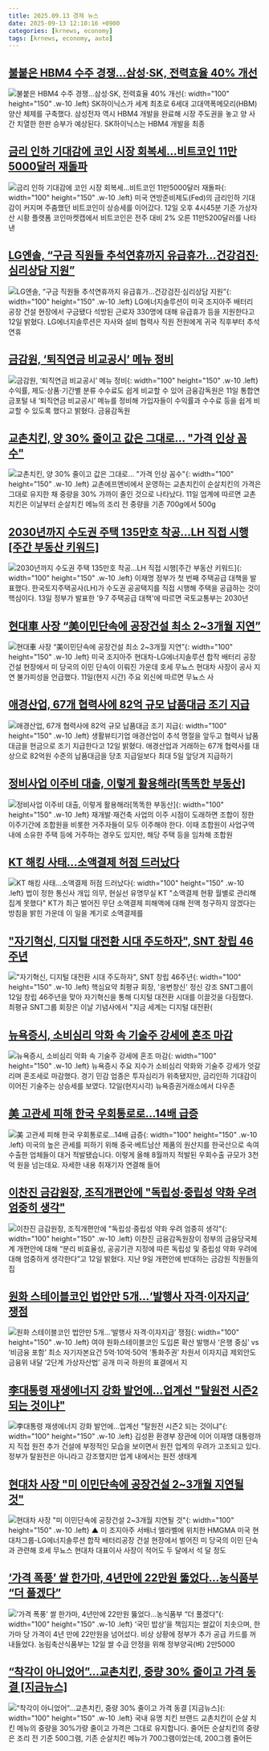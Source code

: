 ```yaml
---
title: 2025.09.13 경제 뉴스
date: 2025-09-13 12:10:16 +0900
categories: [krnews, economy]
tags: [krnews, economy, auto]
---
```

## [불붙은 HBM4 수주 경쟁…삼성·SK, 전력효율 40% 개선](https://n.news.naver.com/mnews/article/011/0004532472)

![불붙은 HBM4 수주 경쟁…삼성·SK, 전력효율 40% 개선](https://mimgnews.pstatic.net/image/origin/011/2025/09/12/4532472.jpg?type=nf220_150){: width="100" height="150" .w-10 .left}
SK하이닉스가 세계 최초로 6세대 고대역폭메모리(HBM) 양산 체제를 구축했다. 삼성전자 역시 HBM4 개발을 완료해 시장 주도권을 놓고 양 사 간 치열한 한판 승부가 예상된다. SK하이닉스는 HBM4 개발을 최종

## [금리 인하 기대감에 코인 시장 회복세…비트코인 11만5000달러 재돌파](https://n.news.naver.com/mnews/article/008/0005249883)

![금리 인하 기대감에 코인 시장 회복세…비트코인 11만5000달러 재돌파](https://mimgnews.pstatic.net/image/origin/008/2025/09/13/5249883.jpg?type=nf220_150){: width="100" height="150" .w-10 .left}
미국 연방준비제도(Fed)의 금리인하 기대감이 커지며 주춤했던 비트코인이 상승세를 이어갔다. 12일 오후 4시45분 기준 가상자산 시황 플랫폼 코인마켓캡에서 비트코인은 전주 대비 2% 오른 11만5200달러를 나타낸

## [LG엔솔, “구금 직원들 추석연휴까지 유급휴가…건강검진·심리상담 지원”](https://n.news.naver.com/mnews/article/081/0003574312)

![LG엔솔, “구금 직원들 추석연휴까지 유급휴가…건강검진·심리상담 지원”](https://mimgnews.pstatic.net/image/origin/081/2025/09/12/3574312.jpg?type=nf220_150){: width="100" height="150" .w-10 .left}
LG에너지솔루션이 미국 조지아주 배터리 공장 건설 현장에서 구금됐다 석방된 근로자 330명에 대해 유급휴가 등을 지원한다고 12일 밝혔다. LG에너지솔루션은 자사와 설비 협력사 직원 전원에게 귀국 직후부터 추석 연휴

## [금감원, ‘퇴직연금 비교공시’ 메뉴 정비](https://n.news.naver.com/mnews/article/022/0004067631)

![금감원, ‘퇴직연금 비교공시’ 메뉴 정비](https://mimgnews.pstatic.net/image/origin/022/2025/09/12/4067631.jpg?type=nf220_150){: width="100" height="150" .w-10 .left}
수익률, 제도·상품·기간별 분류 수수료도 쉽게 비교할 수 있어 금융감독원은 11일 통합연금포털 내 ‘퇴직연금 비교공시’ 메뉴를 정비해 가입자들이 수익률과 수수료 등을 쉽게 비교할 수 있도록 했다고 밝혔다. 금융감독원

## [교촌치킨, 양 30% 줄이고 값은 그대로… "가격 인상 꼼수"](https://n.news.naver.com/mnews/article/469/0000886802)

![교촌치킨, 양 30% 줄이고 값은 그대로… "가격 인상 꼼수"](https://mimgnews.pstatic.net/image/origin/469/2025/09/12/886802.jpg?type=nf220_150){: width="100" height="150" .w-10 .left}
교촌에프앤비에서 운영하는 교촌치킨이 순살치킨의 가격은 그대로 유지한 채 중량을 30% 가까이 줄인 것으로 나타났다. 11일 업계에 따르면 교촌치킨은 이날부터 순살치킨 메뉴의 조리 전 중량을 기존 700g에서 500g

## [2030년까지 수도권 주택 135만호 착공…LH 직접 시행[주간 부동산 키워드]](https://n.news.naver.com/mnews/article/003/0013479607)

![2030년까지 수도권 주택 135만호 착공…LH 직접 시행[주간 부동산 키워드]](https://mimgnews.pstatic.net/image/origin/003/2025/09/13/13479607.jpg?type=nf220_150){: width="100" height="150" .w-10 .left}
이재명 정부가 첫 번째 주택공급 대책을 발표했다. 한국토지주택공사(LH)가 수도권 공공택지를 직접 시행해 주택을 공급하는 것이 핵심이다. 13일 정부가 발표한 '9·7 주택공급 대책'에 따르면 국토교통부는 2030년

## [현대車 사장 “美이민단속에 공장건설 최소 2~3개월 지연”](https://n.news.naver.com/mnews/article/005/0001801822)

![현대車 사장 “美이민단속에 공장건설 최소 2~3개월 지연”](https://mimgnews.pstatic.net/image/origin/005/2025/09/12/1801822.jpg?type=nf220_150){: width="100" height="150" .w-10 .left}
미국 조지아주 현대차-LG에너지솔루션 합작 배터리 공장 건설 현장에서 미 당국의 이민 단속이 이뤄진 가운데 호세 무뇨스 현대차 사장이 공사 지연 불가피성을 언급했다. 11일(현지 시간) 주요 외신에 따르면 무뇨스 사

## [애경산업, 67개 협력사에 82억 규모 납품대금 조기 지급](https://n.news.naver.com/mnews/article/014/0005406065)

![애경산업, 67개 협력사에 82억 규모 납품대금 조기 지급](https://mimgnews.pstatic.net/image/origin/014/2025/09/12/5406065.jpg?type=nf220_150){: width="100" height="150" .w-10 .left}
생활뷰티기업 애경산업이 추석 명절을 앞두고 협력사 납품대금을 현금으로 조기 지급한다고 12일 밝혔다. 애경산업과 거래하는 67개 협력사를 대상으로 82억원 수준의 납품대금을 당초 지급일보다 최대 5일 앞당겨 지급하기

## [정비사업 이주비 대출, 이렇게 활용해라[똑똑한 부동산]](https://n.news.naver.com/mnews/article/018/0006114465)

![정비사업 이주비 대출, 이렇게 활용해라[똑똑한 부동산]](https://mimgnews.pstatic.net/image/origin/018/2025/09/13/6114465.jpg?type=nf220_150){: width="100" height="150" .w-10 .left}
재개발·재건축 사업의 이주 시점이 도래하면 조합이 정한 이주기간에 조합원을 비롯한 거주자들이 모두 이주해야 한다. 이때 조합원이 사업구역 내에 소유한 주택 등에 거주하는 경우도 있지만, 해당 주택 등을 임차해 조합원

## [KT 해킹 사태…소액결제 허점 드러났다](https://n.news.naver.com/mnews/article/001/0015621682)

![KT 해킹 사태…소액결제 허점 드러났다](https://mimgnews.pstatic.net/image/origin/001/2025/09/12/15621682.jpg?type=nf220_150){: width="100" height="150" .w-10 .left}
법이 정한 통신사 개입 의무, 현실선 유명무실 KT "소액결제 현황 월별로 관리해 집계 못했다" KT가 최근 벌어진 무단 소액결제 피해액에 대해 전액 청구하지 않겠다는 방침을 밝힌 가운데 이 일을 계기로 소액결제를

## ["자기혁신, 디지털 대전환 시대 주도하자", SNT 창립 46주년](https://n.news.naver.com/mnews/article/079/0004065439)

!["자기혁신, 디지털 대전환 시대 주도하자", SNT 창립 46주년](https://mimgnews.pstatic.net/image/origin/079/2025/09/12/4065439.jpg?type=nf220_150){: width="100" height="150" .w-10 .left}
핵심요약 최평규 회장, '응변창신' 정신 강조 SNT그룹이 12일 창립 46주년을 맞아 자기혁신을 통해 디지털 대전환 시대를 이끌것을 다짐했다. 최평규 SNT그룹 회장은 이날 기념사에서 "지금 세계는 디지털 대전환(

## [뉴욕증시, 소비심리 악화 속 기술주 강세에 혼조 마감](https://n.news.naver.com/mnews/article/366/0001107715)

![뉴욕증시, 소비심리 악화 속 기술주 강세에 혼조 마감](https://mimgnews.pstatic.net/image/origin/366/2025/09/13/1107715.jpg?type=nf220_150){: width="100" height="150" .w-10 .left}
뉴욕증시 주요 지수가 소비심리 악화와 기술주 강세가 엇갈리며 혼조세로 마감했다. 경기 민감 업종은 투자심리가 위축됐지만, 금리인하 기대감이 이어진 기술주는 상승세를 보였다. 12일(현지시각) 뉴욕증권거래소에서 다우존

## [美 고관세 피해 한국 우회통로로…14배 급증](https://n.news.naver.com/mnews/article/374/0000462903)

![美 고관세 피해 한국 우회통로로…14배 급증](https://mimgnews.pstatic.net/image/origin/374/2025/09/12/462903.jpg?type=nf220_150){: width="100" height="150" .w-10 .left}
미국의 높은 관세를 피하기 위해 중국·베트남산 제품의 원산지를 한국산으로 속여 수출한 업체들이 대거 적발됐습니다. 이렇게 올해 8월까지 적발된 우회수출 규모가 3천억 원을 넘는데요. 자세한 내용 취재기자 연결해 들어

## [이찬진 금감원장, 조직개편안에 "독립성·중립성 약화 우려 엄중히 생각"](https://n.news.naver.com/mnews/article/448/0000556536)

![이찬진 금감원장, 조직개편안에 "독립성·중립성 약화 우려 엄중히 생각"](https://mimgnews.pstatic.net/image/origin/448/2025/09/12/556536.jpg?type=nf220_150){: width="100" height="150" .w-10 .left}
이찬진 금융감독원장이 정부의 금융당국체계 개편안에 대해 “분리 비효율성, 공공기관 지정에 따른 독립성 및 중립성 약화 우려에 대해 엄중하게 생각한다”고 12일 밝혔다. 지난 9일 개편안에 반대하는 금감원 직원들의 집

## [원화 스테이블코인 법안만 5개…‘발행사 자격·이자지급’ 쟁점](https://n.news.naver.com/mnews/article/016/0002528168)

![원화 스테이블코인 법안만 5개…‘발행사 자격·이자지급’ 쟁점](https://mimgnews.pstatic.net/image/origin/016/2025/09/12/2528168.jpg?type=nf220_150){: width="100" height="150" .w-10 .left}
여야 원화스테이블코인 도입론 확산 발행사 ‘은행 중심’ vs ‘비금융 포함’ 최소 자기자본요건 5억·10억·50억 ‘통화주권’ 차원서 이자지급 제외안도 금융위 내달 ‘2단계 가상자산법’ 공개 미국 하원의 표결에서 지

## [李대통령 재생에너지 강화 발언에…업계선 "탈원전 시즌2 되는 것이냐"](https://n.news.naver.com/mnews/article/421/0008483934)

![李대통령 재생에너지 강화 발언에…업계선 "탈원전 시즌2 되는 것이냐"](https://mimgnews.pstatic.net/image/origin/421/2025/09/13/8483934.jpg?type=nf220_150){: width="100" height="150" .w-10 .left}
김성환 환경부 장관에 이어 이재명 대통령까지 직접 원전 추가 건설에 부정적인 모습을 보이면서 원전 업계의 우려가 고조되고 있다. 정부가 탈원전은 아니라고 강조했지만 업계 내에서는 원전 생태계

## [현대차 사장 "미 이민단속에 공장건설 2~3개월 지연될 것"](https://n.news.naver.com/mnews/article/055/0001291881)

![현대차 사장 "미 이민단속에 공장건설 2~3개월 지연될 것"](https://mimgnews.pstatic.net/image/origin/055/2025/09/12/1291881.jpg?type=nf220_150){: width="100" height="150" .w-10 .left}
▲ 미 조지아주 서배너 엘라벨에 위치한 HMGMA 미국 현대차그룹-LG에너지솔루션 합작 배터리공장 건설 현장에서 벌어진 미 당국의 이민 단속과 관련해 호세 무뇨스 현대차 대표이사 사장이 적어도 두 달에서 석 달 정도

## [‘가격 폭풍’ 쌀 한가마, 4년만에 22만원 뚫었다…농식품부 “더 풀겠다”](https://n.news.naver.com/mnews/article/029/0002981796)

![‘가격 폭풍’ 쌀 한가마, 4년만에 22만원 뚫었다…농식품부 “더 풀겠다”](https://mimgnews.pstatic.net/image/origin/029/2025/09/12/2981796.jpg?type=nf220_150){: width="100" height="150" .w-10 .left}
‘국민 밥상’을 책임지는 쌀값이 치솟으며, 한 가마 당 가격이 4년 만에 22만원을 넘어섰다. 비상 상황에 정부가 추가 공급 카드를 꺼내들었다. 농림축산식품부는 12일 쌀 수급 안정을 위해 정부양곡(벼) 2만5000

## [“착각이 아니었어”…교촌치킨, 중량 30% 줄이고 가격 동결 [지금뉴스]](https://n.news.naver.com/mnews/article/056/0012028196)

![“착각이 아니었어”…교촌치킨, 중량 30% 줄이고 가격 동결 [지금뉴스]](https://mimgnews.pstatic.net/image/origin/056/2025/09/12/12028196.jpg?type=nf220_150){: width="100" height="150" .w-10 .left}
국내 유명 치킨 브랜드 교촌치킨이 순살 치킨 메뉴의 중량을 30%가량 줄이고 가격은 그대로 유지합니다. 줄어든 순살치킨의 중량은 조리 전 기준 500그램, 기존 순살치킨 메뉴가 700그램이었는데, 200그램 줄어든

